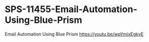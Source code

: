# SPS-11455-Email-Automation-Using-Blue-Prism
Email Automation Using Blue Prism
https://youtu.be/wpYmjxEgkyE
